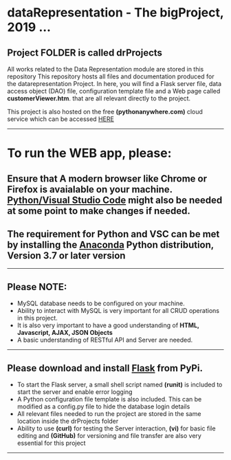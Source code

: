 # dataRepresentation - The bigProject, 2019 ... 
## Project FOLDER is called drProjects
All works related to the Data Representation module are stored in this repository
This repository hosts all files and documentation produced for the datarepresentation Project.
In here, you will find a Flask server file, data access object (DAO) file, configuration template file and a Web page called __customerViewer.htm__. that are all relevant directly to the project.

This project is also hosted on the free __(pythonanywhere.com)__ cloud service which can be accessed [HERE](http://dewaledr.pythonanywhere.com/customerViewer.html)
***
# To run the WEB app, please:
## Ensure that A modern browser like Chrome or Firefox is avaialable on your machine. [Python/Visual Studio Code](https://www.anaconda.com) might also be needed at some point to make changes if needed.
## The requirement for Python and VSC can be met by installing the [Anaconda](https://www.anaconda.com) Python distribution, Version 3.7 or later version
***
## Please NOTE: 
- MySQL database needs to be configured on your machine. 
- Ability to interact with MySQL is very important for all CRUD operations in this project.
- It is also very important to have a good understanding of __HTML, Javascript, AJAX, JSON Objects__
- A basic understanding of RESTful API and Server are needed.
***
## Please download and install [Flask](https://pypi.org/project/Flask/) from PyPi. 
- To start the Flask server, a small shell script named __(runit)__ is included to start the server and enable error logging
- A Python configuration file template is also included. This can be modified as a config.py file to hide the database login details
- All relevant files needed to run the project are stored in the same location inside the drProjects folder
- Ability to use __(curl)__ for testing the Server interaction, __(vi)__ for basic file editing and __(GitHub)__ for versioning and file transfer are also very essential for this project
***
